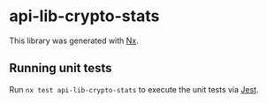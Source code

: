 # api-lib-crypto-stats

This library was generated with [Nx](https://nx.dev).

## Running unit tests

Run `nx test api-lib-crypto-stats` to execute the unit tests via [Jest](https://jestjs.io).
